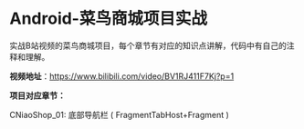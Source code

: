 # **Android-菜鸟商城项目实战**

实战B站视频的菜鸟商城项目，每个章节有对应的知识点讲解，代码中有自己的注释和理解。

**视频地址**：https://www.bilibili.com/video/BV1RJ411F7Kj?p=1

**项目对应章节：**

CNiaoShop_01:  底部导航栏 ( FragmentTabHost+Fragment )
